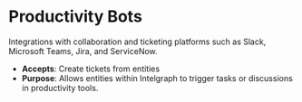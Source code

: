 # Productivity Bots

Integrations with collaboration and ticketing platforms such as Slack, Microsoft Teams, Jira, and ServiceNow.

- **Accepts**: Create tickets from entities
- **Purpose**: Allows entities within Intelgraph to trigger tasks or discussions in productivity tools.
